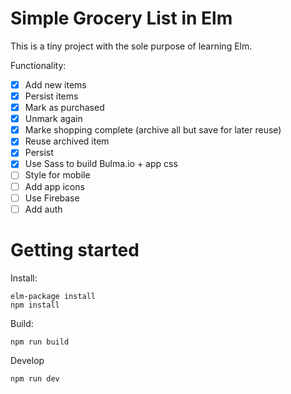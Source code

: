 # Simple Grocery List in Elm

This is a tiny project with the sole purpose of learning Elm.

Functionality:

- [X] Add new items
- [X] Persist items
- [X] Mark as purchased 
- [X] Unmark again
- [X] Marke shopping complete (archive all but save for later reuse)
- [X] Reuse archived item
- [X] Persist 
- [X] Use Sass to build Bulma.io + app css
- [ ] Style for mobile
- [ ] Add app icons
- [ ] Use Firebase
- [ ] Add auth

# Getting started

Install:

    elm-package install
    npm install

Build:

    npm run build

Develop

    npm run dev


